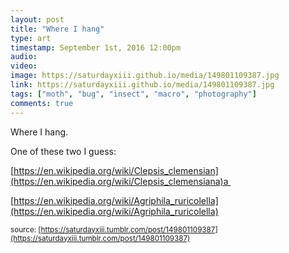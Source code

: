 ```yaml
---
layout: post
title: "Where I hang"
type: art
timestamp: September 1st, 2016 12:00pm
audio: 
video: 
image: https://saturdayxiii.github.io/media/149801109387.jpg
link: https://saturdayxiii.github.io/media/149801109387.jpg
tags: ["moth", "bug", "insect", "macro", "photography"]
comments: true
---
```

Where I hang.




One of these two I guess: 

[https://en.wikipedia.org/wiki/Clepsis_clemensian](https://en.wikipedia.org/wiki/Clepsis_clemensiana)a 

[https://en.wikipedia.org/wiki/Agriphila_ruricolella](https://en.wikipedia.org/wiki/Agriphila_ruricolella)

<small>source: [https://saturdayxiii.tumblr.com/post/149801109387](https://saturdayxiii.tumblr.com/post/149801109387)</small>